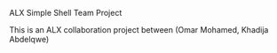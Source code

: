 ALX Simple Shell Team Project

This is an ALX collaboration project between (Omar Mohamed, Khadija Abdelqwe)
